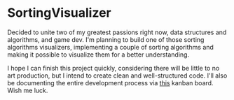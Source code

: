 # SortingVisualizer

Decided to unite two of my greatest passions right now, data structures and algorithms, and game dev. I'm planning to build one of those sorting algorithms visualizers, implementing a couple of sorting algorithms and making it possible to visualize them for a better understanding.

I hope I can finish this project quickly, considering there will be little to no art production, but I intend to create clean and well-structured code. I'll also be documenting the entire development process via [this](https://sharing.clickup.com/12930081/b/h/4-90141459499-2/7ba0af62eec55f7) kanban board. Wish me luck.



